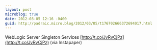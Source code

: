 ```yaml
---
layout: post
microblog: true
date: 2012-03-05 12:16 -0400
guid: http://padraic.micro.blog/2012/03/05/t176702666372694017.html
---
```

WebLogic Server Singleton Services [http://t.co/JvRvCjPz](http://t.co/JvRvCjPz) (via Instapaper)
